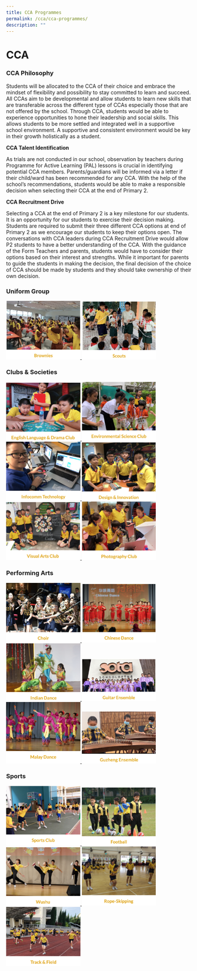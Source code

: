 ```yaml
---
title: CCA Programmes
permalink: /cca/cca-programmes/
description: ""
---
```

# CCA
### CCA Philosophy

Students will be allocated to the CCA of their choice and embrace the mindset of flexibility and possibility to stay committed to learn and succeed. 
All CCAs aim to be developmental and allow students to learn new skills that are transferable across the different type of CCAs especially those that are not offered by the school.
Through CCA, students would be able to experience opportunities to hone their leadership and social skills.  This allows students to be more settled and integrated well in a supportive school environment. A supportive and consistent environment would be key in their growth holistically as a student.


**CCA Talent Identification**

As trials are not conducted in our school, observation by teachers during Programme for Active Learning (PAL) lessons is crucial in identifying potential CCA members. Parents/guardians will be informed via a letter if their child/ward has been recommended for any CCA. With the help of the school’s recommendations, students would be able to make a responsible decision when selecting their CCA at the end of Primary 2. 


**CCA Recruitment Drive**

Selecting a CCA at the end of Primary 2 is a key milestone for our students. It is an opportunity for our students to exercise their decision making. Students are required to submit their three different CCA options at end of Primary 2 as we encourage our students to keep their options open. 
The conversations with CCA leaders during CCA Recruitment Drive would allow P2 students to have a better understanding of the CCA. With the guidance of the Form Teachers and parents, students would have to consider their options based on their interest and strengths. While it important for parents to guide the students in making the decision, the final decision of the choice of CCA should be made by students and they should take ownership of their own decision.

### Uniform Group

<a href="https://ogp-admiraltypri-staging.netlify.app/cca/uniform-groups/brownies/">
<img src="/images/brownies.png" style="width:40%">
</a>

<a href="https://ogp-admiraltypri-staging.netlify.app/cca/uniform-groups/scouts/">
<img src="/images/scouts.png" style="width:40%">
</a>

### Clubs & Societies

<a href="https://ogp-admiraltypri-staging.netlify.app/cca/club-and-societies/english-language-n-drama-club">
<img src="/images/english%20&%20drama%20club.png" style="width:40%">
</a>

<a href="https://ogp-admiraltypri-staging.netlify.app/cca/club-and-societies/environmental-science-club">
<img src="/images/environmental%20science%20club.png" style="width:40%">
</a>

<a href="https://ogp-admiraltypri-staging.netlify.app/cca/club-and-societies/infocomm-technology">
<img src="/images/infocomm%20technology.png" style="width:40%">
</a>

<a href="https://ogp-admiraltypri-staging.netlify.app/cca/clubs-and-socities/design-n-innovation">
<img src="/images/design&innovation.png" style="width:40%">
</a>

<a href="https://ogp-admiraltypri-staging.netlify.app/cca/club-and-societies/visual-arts-club">
<img src="/images/visual%20arts%20club.png" style="width:40%">
</a>

<a href="https://ogp-admiraltypri-staging.netlify.app/cca/club-and-societies/photography-club">
<img src="/images/photography%20club.png" style="width:40%">
</a>

### Performing Arts

<a href="https://ogp-admiraltypri-staging.netlify.app/cca/performing-arts/choir">
<img src="/images/choir.png" style="width:40%">
</a>

<a href="https://ogp-admiraltypri-staging.netlify.app/cca/performing-arts/chinese-dance">
<img src="/images/chinese%20dance.png" style="width:40%">
</a>

<a href="https://ogp-admiraltypri-staging.netlify.app/cca/performing-arts/indian-dance/">
<img src="/images/indian%20dance.png" style="width:40%">
</a>

<a href="https://ogp-admiraltypri-staging.netlify.app/cca/performing-arts/guitar-ensemble">
<img src="/images/guitar%20ensemble.png" style="width:40%">
</a>

<a href="https://ogp-admiraltypri-staging.netlify.app/cca/performing-arts/malay-dance">
<img src="/images/malay%20dance.png" style="width:40%">
</a>

<a href="https://ogp-admiraltypri-staging.netlify.app/cca/performing-arts/guzheng-ensemble">
<img src="/images/guzheng.png" style="width:40%">
</a>

### Sports

<a href="https://ogp-admiraltypri-staging.netlify.app/cca/sports/sports-club">
<img src="/images/sports%20club.png" style="width:40%">
</a>

<a href="https://ogp-admiraltypri-staging.netlify.app/cca/sports/football">
<img src="/images/football.png" style="width:40%">
</a>

<a href="https://ogp-admiraltypri-staging.netlify.app/cca/sports/wushu/">
<img src="/images/wushu.png" style="width:40%">
</a>

<a href="https://ogp-admiraltypri-staging.netlify.app/cca/sports/rope-skipping/">
<img src="/images/rope%20skipping.png" style="width:40%">
</a>

<a href="https://ogp-admiraltypri-staging.netlify.app/cca/sports/track-n-field">
<img src="/images/track&field.png" style="width:40%">
</a>




